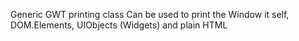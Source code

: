 Generic GWT printing class
Can be used to print the Window it self, DOM.Elements, UIObjects (Widgets) and plain HTML